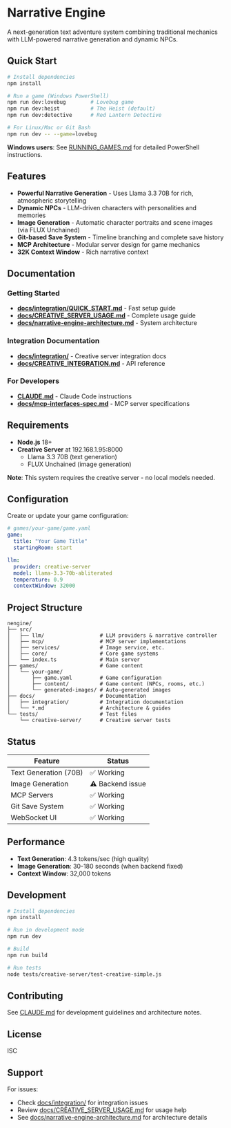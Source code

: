 # Narrative Engine

A next-generation text adventure system combining traditional mechanics with LLM-powered narrative generation and dynamic NPCs.

## Quick Start

```bash
# Install dependencies
npm install

# Run a game (Windows PowerShell)
npm run dev:lovebug        # Lovebug game
npm run dev:heist          # The Heist (default)
npm run dev:detective      # Red Lantern Detective

# For Linux/Mac or Git Bash
npm run dev -- --game=lovebug
```

**Windows users**: See [RUNNING_GAMES.md](RUNNING_GAMES.md) for detailed PowerShell instructions.

## Features

- **Powerful Narrative Generation** - Uses Llama 3.3 70B for rich, atmospheric storytelling
- **Dynamic NPCs** - LLM-driven characters with personalities and memories
- **Image Generation** - Automatic character portraits and scene images (via FLUX Unchained)
- **Git-based Save System** - Timeline branching and complete save history
- **MCP Architecture** - Modular server design for game mechanics
- **32K Context Window** - Rich narrative context

## Documentation

### Getting Started
- **[docs/integration/QUICK_START.md](docs/integration/QUICK_START.md)** - Fast setup guide
- **[docs/CREATIVE_SERVER_USAGE.md](docs/CREATIVE_SERVER_USAGE.md)** - Complete usage guide
- **[docs/narrative-engine-architecture.md](docs/narrative-engine-architecture.md)** - System architecture

### Integration Documentation
- **[docs/integration/](docs/integration/)** - Creative server integration docs
- **[docs/CREATIVE_INTEGRATION.md](docs/CREATIVE_INTEGRATION.md)** - API reference

### For Developers
- **[CLAUDE.md](CLAUDE.md)** - Claude Code instructions
- **[docs/mcp-interfaces-spec.md](docs/mcp-interfaces-spec.md)** - MCP server specifications

## Requirements

- **Node.js** 18+
- **Creative Server** at 192.168.1.95:8000
  - Llama 3.3 70B (text generation)
  - FLUX Unchained (image generation)

**Note**: This system requires the creative server - no local models needed.

## Configuration

Create or update your game configuration:

```yaml
# games/your-game/game.yaml
game:
  title: "Your Game Title"
  startingRoom: start

llm:
  provider: creative-server
  model: llama-3.3-70b-abliterated
  temperature: 0.9
  contextWindow: 32000
```

## Project Structure

```
nengine/
├── src/
│   ├── llm/                  # LLM providers & narrative controller
│   ├── mcp/                  # MCP server implementations
│   ├── services/             # Image service, etc.
│   ├── core/                 # Core game systems
│   └── index.ts              # Main server
├── games/                    # Game content
│   └── your-game/
│       ├── game.yaml         # Game configuration
│       ├── content/          # Game content (NPCs, rooms, etc.)
│       └── generated-images/ # Auto-generated images
├── docs/                     # Documentation
│   ├── integration/          # Integration documentation
│   └── *.md                  # Architecture & guides
└── tests/                    # Test files
    └── creative-server/      # Creative server tests
```

## Status

| Feature | Status |
|---------|--------|
| Text Generation (70B) | ✅ Working |
| Image Generation | ⚠️ Backend issue |
| MCP Servers | ✅ Working |
| Git Save System | ✅ Working |
| WebSocket UI | ✅ Working |

## Performance

- **Text Generation**: 4.3 tokens/sec (high quality)
- **Image Generation**: 30-180 seconds (when backend fixed)
- **Context Window**: 32,000 tokens

## Development

```bash
# Install dependencies
npm install

# Run in development mode
npm run dev

# Build
npm run build

# Run tests
node tests/creative-server/test-creative-simple.js
```

## Contributing

See [CLAUDE.md](CLAUDE.md) for development guidelines and architecture notes.

## License

ISC

## Support

For issues:
- Check [docs/integration/](docs/integration/) for integration issues
- Review [docs/CREATIVE_SERVER_USAGE.md](docs/CREATIVE_SERVER_USAGE.md) for usage help
- See [docs/narrative-engine-architecture.md](docs/narrative-engine-architecture.md) for architecture details
